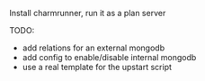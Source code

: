 
Install charmrunner, run it as a plan server

TODO:
- add relations for an external mongodb
- add config to enable/disable internal mongodb
- use a real template for the upstart script
